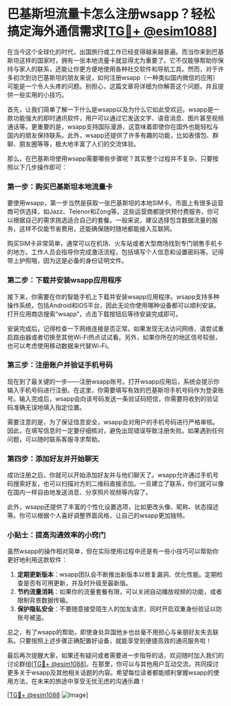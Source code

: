 # 巴基斯坦流量卡怎么注册wsapp？轻松搞定海外通信需求[[TG💪+ @esim1088](https://t.me/s/esim1088)]

在当今这个全球化的时代，出国旅行或工作已经变得越来越普遍。而当你来到巴基斯坦这样的国家时，拥有一张本地流量卡就显得尤为重要了。它不仅能够帮助你保持与家人的联系，还能让你更方便地使用各种社交软件和导航工具。然而，对于许多初次到访巴基斯坦的朋友来说，如何注册wsapp（一种类似国内微信的应用）可能是一个令人头疼的问题。别担心，这篇文章将详细为你解答这个问题，并且提供一些实用的小技巧。

首先，让我们简单了解一下什么是wsapp以及为什么它如此受欢迎。wsapp是一款功能强大的即时通讯软件，用户可以通过它发送文字、语音消息、图片甚至视频通话等。更重要的是，wsapp支持国际漫游，这意味着即使你在国外也能轻松与国内的朋友保持联系。此外，wsapp还提供了许多有趣的功能，比如表情包、群聊、朋友圈等等，极大地丰富了人们的交流体验。

那么，在巴基斯坦使用wsapp需要哪些步骤呢？其实整个过程并不复杂，只要按照以下几步操作即可：

### 第一步：购买巴基斯坦本地流量卡

要使用wsapp，第一步当然是获取一张巴基斯坦的本地SIM卡。市面上有很多运营商可供选择，如Jazz、Telenor和Zong等。这些运营商都提供预付费服务，你可以根据自己的需求挑选适合自己的套餐。一般来说，建议选择包含数据流量的服务，这样不仅能节省费用，还能确保随时随地都能接入互联网。

购买SIM卡非常简单，通常可以在机场、火车站或者大型商场找到专门销售手机卡的地方。工作人员会指导你完成激活流程，包括填写个人信息和设置密码等。记得带上护照哦，因为这是必备的身份证明文件。

### 第二步：下载并安装wsapp应用程序

接下来，你需要在你的智能手机上下载并安装wsapp应用程序。wsapp支持多种操作系统，包括Android和iOS平台，因此无论你使用哪种设备都可以顺利安装。打开应用商店搜索“wsapp”，点击下载按钮后等待安装完成即可。

安装完成后，记得检查一下网络连接是否正常。如果发现无法访问网络，请尝试重启路由器或者切换至其他Wi-Fi热点试试看。另外，如果你所在的地区信号较弱，也可以考虑使用移动数据来代替Wi-Fi。

### 第三步：注册账户并验证手机号码

现在到了最关键的一步——注册wsapp账号。打开wsapp应用后，系统会提示你输入手机号码进行注册。在这里，你需要填写有效的巴基斯坦手机号码作为登录账号。输入完成后，wsapp会向该号码发送一条验证码短信，你需要将收到的验证码准确无误地填入指定位置。

需要注意的是，为了保证信息安全，wsapp会对用户的手机号码进行严格审核。因此，在填写信息时一定要仔细核对，避免出现错误导致注册失败。如果遇到任何问题，可以随时联系客服寻求帮助。

### 第四步：添加好友并开始聊天

成功注册之后，你就可以开始添加好友并与他们聊天了。wsapp允许通过手机号码搜索好友，也可以扫描对方的二维码直接添加。一旦建立了联系，你们就可以像在国内一样自由地发送消息、分享照片视频等内容了。

此外，wsapp还提供了丰富的个性化设置选项，比如更改头像、昵称、状态描述等。你可以根据个人喜好调整界面风格，让自己的wsapp更加独特。

### 小贴士：提高沟通效率的小窍门

虽然wsapp的操作相对简单，但在实际使用过程中还是有一些小技巧可以帮助你更好地利用这款软件：

1. **定期更新版本**：wsapp团队会不断推出新版本以修复漏洞、优化性能。定期检查是否有可用更新，并及时升级至最新版。
2. **节约流量消耗**：如果你的流量套餐有限，可以关闭自动播放视频的功能，或者限制背景数据传输。
3. **保护隐私安全**：不要随意接受陌生人的加友请求，同时开启双重身份验证以防账号被盗。

总之，有了wsapp的帮助，即使身处异国他乡也丝毫不用担心与亲朋好友失去联系。只要按照上述步骤正确配置好设备，就能享受到便捷高效的通讯服务啦！

最后再次提醒大家，如果还有疑问或者需要进一步指导的话，欢迎随时加入我们的讨论群组[[TG💪+ @esim1088](https://t.me/s/esim1088)]。在那里，你可以与其他用户互动交流，共同探讨更多关于wsapp及其他相关话题的内容。希望每位读者都能顺利掌握wsapp的使用方法，在未来的旅途中享受无忧无虑的沟通乐趣！

[[TG💪+ @esim1088](https://t.me/s/esim1088) ![Image](https://i.postimg.cc/4NQfJmqS/Snipaste-2025-05-13-00-14-12.png)]